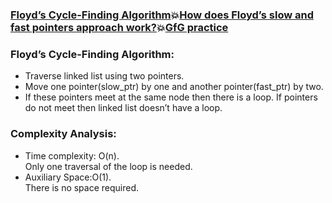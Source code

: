 ### [Floyd’s Cycle-Finding Algorithm](https://www.geeksforgeeks.org/detect-loop-in-a-linked-list/):boom:[How does Floyd’s slow and fast pointers approach work?](https://www.geeksforgeeks.org/how-does-floyds-slow-and-fast-pointers-approach-work/):boom:[GfG practice](https://practice.geeksforgeeks.org/problems/detect-loop-in-linked-list/1)  
### Floyd’s Cycle-Finding Algorithm:  
   * Traverse linked list using two pointers.
   * Move one pointer(slow_ptr) by one and another pointer(fast_ptr) by two. 
   * If these pointers meet at the same node then there is a loop. If pointers do not meet then linked list doesn’t have a loop.
### Complexity Analysis:
   * Time complexity: O(n).  
     Only one traversal of the loop is needed.  
   * Auxiliary Space:O(1).  
    There is no space required.  
